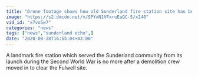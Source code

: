 ```yaml
---
title: "Drone footage shows how old Sunderland fire station site has been cleared to make way for housing"
image: "https://s2.dmcdn.net/v/SPYxN1VFxruEaQC-5/x240"
vid_id: "x7vo5w7"
categories: "news"
tags: ["news","sunderland echo",]
date: "2020-08-28T16:55:04+03:00"
---
```

A landmark fire station which served the Sunderland community from its launch during the Second World War is no more after a demolition crew moved in to clear the Fulwell site.
